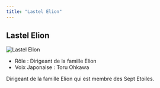 ```yaml
---
title: "Lastel Elion"
---
```


Lastel Elion
------------


![Lastel Elion](/images/stories/saga/g-tekketsu-s2/persos/lastel-elion.png)
* Rôle : Dirigeant de la famille Elion
* Voix Japonaise : Toru Ohkawa


Dirigeant de la famille Elion qui est membre des Sept Etoiles.



